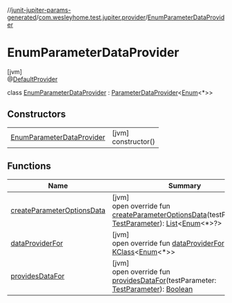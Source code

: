 //[junit-jupiter-params-generated](../../../index.md)/[com.wesleyhome.test.jupiter.provider](../index.md)/[EnumParameterDataProvider](index.md)

# EnumParameterDataProvider

[jvm]\
@[DefaultProvider](../../com.wesleyhome.test.jupiter.annotations/-default-provider/index.md)

class [EnumParameterDataProvider](index.md) : [ParameterDataProvider](../-parameter-data-provider/index.md)&lt;[Enum](https://kotlinlang.org/api/latest/jvm/stdlib/kotlin/-enum/index.html)&lt;*&gt;&gt;

## Constructors

| | |
|---|---|
| [EnumParameterDataProvider](-enum-parameter-data-provider.md) | [jvm]<br>constructor() |

## Functions

| Name | Summary |
|---|---|
| [createParameterOptionsData](create-parameter-options-data.md) | [jvm]<br>open override fun [createParameterOptionsData](create-parameter-options-data.md)(testParameter: [TestParameter](../-test-parameter/index.md)): [List](https://kotlinlang.org/api/latest/jvm/stdlib/kotlin.collections/-list/index.html)&lt;[Enum](https://kotlinlang.org/api/latest/jvm/stdlib/kotlin/-enum/index.html)&lt;*&gt;?&gt; |
| [dataProviderFor](data-provider-for.md) | [jvm]<br>open override fun [dataProviderFor](data-provider-for.md)(): [KClass](https://kotlinlang.org/api/latest/jvm/stdlib/kotlin.reflect/-k-class/index.html)&lt;[Enum](https://kotlinlang.org/api/latest/jvm/stdlib/kotlin/-enum/index.html)&lt;*&gt;&gt; |
| [providesDataFor](provides-data-for.md) | [jvm]<br>open override fun [providesDataFor](provides-data-for.md)(testParameter: [TestParameter](../-test-parameter/index.md)): [Boolean](https://kotlinlang.org/api/latest/jvm/stdlib/kotlin/-boolean/index.html) |
